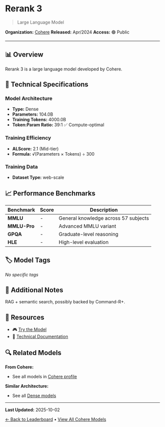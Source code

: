# Rerank 3

> Large Language Model

**Organization:** [Cohere](../../labs/cohere.md)
**Released:** Apr/2024
**Access:** 🟢 Public

---

## 📊 Overview

Rerank 3 is a large language model developed by Cohere.

## 🔧 Technical Specifications

### Model Architecture
- **Type:** Dense
- **Parameters:** 104.0B
- **Training Tokens:** 4000.0B
- **Token:Param Ratio:** 39:1 ✅ Compute-optimal

### Training Efficiency
- **ALScore:** 2.1 (Mid-tier)
- **Formula:** √(Parameters × Tokens) ÷ 300

### Training Data
- **Dataset Type:** web-scale

## 📈 Performance Benchmarks

| Benchmark | Score | Description |
|-----------|-------|-------------|
| **MMLU** | - | General knowledge across 57 subjects |
| **MMLU-Pro** | - | Advanced MMLU variant |
| **GPQA** | - | Graduate-level reasoning |
| **HLE** | - | High-level evaluation |

## 🏷️ Model Tags

_No specific tags_

## 📝 Additional Notes

RAG + semantic search, possibly backed by Command-R+.

## 🔗 Resources

- 🎮 [Try the Model](https://docs.cohere.com/reference/rerank-1)
- 📄 [Technical Documentation](https://txt.cohere.com/rerank-3/)

## 🔍 Related Models

**From Cohere:**
- See all models in [Cohere profile](../../labs/cohere.md)

**Similar Architecture:**
- See all [Dense models](../../architectures/dense.md)

---

**Last Updated:** 2025-10-02

[← Back to Leaderboard](../../README.md) • [View All Cohere Models](../../labs/cohere.md)
